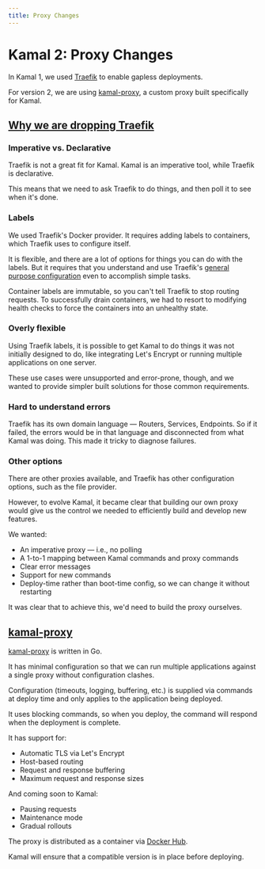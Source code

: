 ```yaml
---
title: Proxy Changes
---
```


# Kamal 2: Proxy Changes

In Kamal 1, we used [Traefik](https://traefik.io/traefik) to enable gapless deployments.

For version 2, we are using [kamal-proxy](https://github.com/basecamp/kamal-proxy), a custom proxy built specifically for Kamal.

## [Why we are dropping Traefik](#dropping-traefik)

### Imperative vs. Declarative

Traefik is not a great fit for Kamal. Kamal is an imperative tool, while Traefik is declarative.

This means that we need to ask Traefik to do things, and then poll it to see when it's done.

### Labels

We used Traefik's Docker provider. It requires adding labels to containers, which Traefik uses to configure itself.

It is flexible, and there are a lot of options for things you can do with the labels. But it requires that you understand and use Traefik's [general purpose configuration](https://doc.traefik.io/traefik/providers/docker/) even to accomplish simple tasks.

Container labels are immutable, so you can't tell Traefik to stop routing requests. To successfully drain containers, we had to resort to modifying health checks to force the containers into an unhealthy state.

### Overly flexible

Using Traefik labels, it is possible to get Kamal to do things it was not initially designed to do, like integrating Let's Encrypt or running multiple applications on one server.

These use cases were unsupported and error-prone, though, and we wanted to provide simpler built solutions for those common requirements.

### Hard to understand errors

Traefik has its own domain language — Routers, Services, Endpoints. So if it failed, the errors would be in that language and disconnected from what Kamal was doing. This made it tricky to diagnose failures.

### Other options

There are other proxies available, and Traefik has other configuration options, such as the file provider.

However, to evolve Kamal, it became clear that building our own proxy would give us the control we needed to efficiently build and develop new features.

We wanted:

- An imperative proxy — i.e., no polling
- A 1-to-1 mapping between Kamal commands and proxy commands
- Clear error messages
- Support for new commands
- Deploy-time rather than boot-time config, so we can change it without restarting

It was clear that to achieve this, we'd need to build the proxy ourselves.

## [kamal-proxy](#kamal-proxy)

[kamal-proxy](https://github.com/basecamp/kamal-proxy) is written in Go.

It has minimal configuration so that we can run multiple applications against a single proxy without configuration clashes.

Configuration (timeouts, logging, buffering, etc.) is supplied via commands at deploy time and only applies to the application being deployed.

It uses blocking commands, so when you deploy, the command will respond when the deployment is complete.

It has support for:

- Automatic TLS via Let's Encrypt
- Host-based routing
- Request and response buffering
- Maximum request and response sizes

And coming soon to Kamal:

- Pausing requests
- Maintenance mode
- Gradual rollouts

The proxy is distributed as a container via [Docker Hub](https://hub.docker.com/repository/docker/basecamp/kamal-proxy).

Kamal will ensure that a compatible version is in place before deploying.
